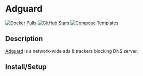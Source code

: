 # Adguard

[![Docker Pulls](https://img.shields.io/docker/pulls/adguard/adguardhome?style=flat-square&color=607D8B&label=docker%20pulls&logo=docker)](https://hub.docker.com/r/adguard/adguardhome)
[![GitHub Stars](https://img.shields.io/github/stars/AdguardTeam/AdGuardHome?style=flat-square&color=607D8B&label=github%20stars&logo=github)](https://github.com/AdguardTeam/AdGuardHome)
[![Compose Templates](https://img.shields.io/static/v1?style=flat-square&color=607D8B&label=compose&message=templates)](https://github.com/GhostWriters/DockSTARTer/tree/master/compose/.apps/adguard)

## Description

[Adguard](https://www.github.com/AdguardTeam/AdGuardHome) is a network-wide ads & trackers blocking DNS server.


## Install/Setup
